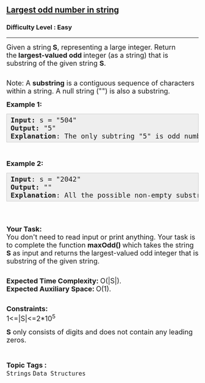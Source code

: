 <h2><a href="https://www.geeksforgeeks.org/problems/largest-odd-number-in-string/1?page=6&category=Arrays,Strings&difficulty=Easy&sortBy=accuracy">Largest odd number in string</a></h2><h3>Difficulty Level : Easy</h3><hr><div class="problems_problem_content__Xm_eO"><p><span style="font-size: 18px;">Given a string<strong> S</strong>, representing a large integer. Return the<strong><em>&nbsp;</em>largest-valued odd&nbsp;</strong>integer (as a string) that is substring of the given string <strong>S</strong>.</span></p>
<p><br><span style="font-size: 18px;">Note: A <strong>substring</strong> is a contiguous sequence of characters within a string. A null string ("") is also a substring.</span></p>
<p><span style="font-size: 18px;"><strong>Example 1:</strong></span></p>
<pre style="background: #eee; border: 1px solid #ccc; padding: 5px 10px;"><span style="font-size: 18px;"><strong>Input: </strong>s = "504"<br><strong>Output:</strong> "5"<br><strong>Explanation</strong>: The only subtring "5" is odd number.</span></pre>
<p>&nbsp;</p>
<p><span style="font-size: 18px;"><strong>Example 2:</strong></span></p>
<pre style="background: #eeeeee; border: 1px solid #cccccc; padding: 5px 10px; --darkreader-inline-bgimage: initial; --darkreader-inline-bgcolor: #222426; --darkreader-inline-border-top: #3e4446; --darkreader-inline-border-right: #3e4446; --darkreader-inline-border-bottom: #3e4446; --darkreader-inline-border-left: #3e4446;"><span style="font-size: 18px;"><strong>Input</strong>: s = "2042"<br><strong>Output:</strong> ""<br><strong>Explanation</strong>: All the possible non-empty substring have even value.</span></pre>
<p>&nbsp;</p>
<p><br><span style="font-size: 18px;"><strong>Your Task:</strong><br>You don't need to read input or print anything. Your task is to complete the function <strong>maxOdd()&nbsp;</strong>which takes the string<strong> S</strong>&nbsp;as input&nbsp;and returns the<strong><em>&nbsp;</em></strong>largest-valued odd<strong>&nbsp;</strong>integer&nbsp;that is substring of the given string.</span></p>
<p><br><span style="font-size: 18px;"><strong>Expected Time Complexity:&nbsp;</strong>O(|S|).<br><strong>Expected Auxiliary Space:&nbsp;</strong>O(1).</span></p>
<p><br><span style="font-size: 18px;"><strong>Constraints:</strong><br>1&lt;=|S|&lt;=2*10<sup>5</sup></span></p>
<p><span style="font-size: 18px;"><strong>S</strong> only consists of digits and does not contain any leading zeros.</span></p></div><br><p><span style=font-size:18px><strong>Topic Tags : </strong><br><code>Strings</code>&nbsp;<code>Data Structures</code>&nbsp;